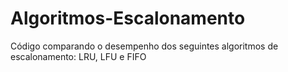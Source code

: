 # Algoritmos-Escalonamento
Código comparando o desempenho dos seguintes algoritmos de escalonamento: LRU, LFU e FIFO
